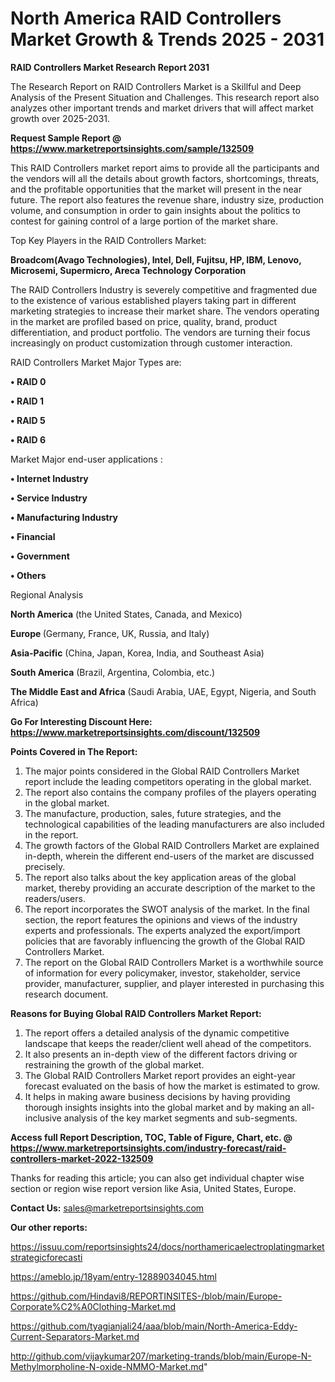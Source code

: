 # North America RAID Controllers Market Growth & Trends 2025 - 2031

<strong>RAID Controllers Market Research Report 2031</strong>

The Research Report on RAID Controllers Market is a Skillful and Deep Analysis of the Present Situation and Challenges. This research report also analyzes other important trends and market drivers that will affect market growth over 2025-2031.

<strong>Request Sample Report @ <a href=https://www.marketreportsinsights.com/sample/132509>https://www.marketreportsinsights.com/sample/132509</a></strong>

This RAID Controllers market report aims to provide all the participants and the vendors will all the details about growth factors, shortcomings, threats, and the profitable opportunities that the market will present in the near future. The report also features the revenue share, industry size, production volume, and consumption in order to gain insights about the politics to contest for gaining control of a large portion of the market share.

Top Key Players in the RAID Controllers Market:

<strong>Broadcom(Avago Technologies), Intel, Dell, Fujitsu, HP, IBM, Lenovo, Microsemi, Supermicro, Areca Technology Corporation</strong>

The RAID Controllers Industry is severely competitive and fragmented due to the existence of various established players taking part in different marketing strategies to increase their market share. The vendors operating in the market are profiled based on price, quality, brand, product differentiation, and product portfolio. The vendors are turning their focus increasingly on product customization through customer interaction.

RAID Controllers Market Major Types are:

<strong>• RAID 0

• RAID 1

• RAID 5

• RAID 6</strong>

Market Major end-user applications :

<strong>• Internet Industry

• Service Industry

• Manufacturing Industry

• Financial

• Government

• Others</strong>

Regional Analysis

</u><strong><b>North America</b></strong> (the United States, Canada, and Mexico)

<strong><b>Europe </b></strong>(Germany, France, UK, Russia, and Italy)

<strong><b>Asia-Pacific</b></strong> (China, Japan, Korea, India, and Southeast Asia)

<strong><b>South America</b></strong> (Brazil, Argentina, Colombia, etc.)

<strong><b>The Middle East and Africa</b></strong> (Saudi Arabia, UAE, Egypt, Nigeria, and South Africa)

<strong>Go For Interesting Discount Here: <a href=https://www.marketreportsinsights.com/discount/132509>https://www.marketreportsinsights.com/discount/132509</a></strong>

<strong>Points Covered in The Report:</strong>
<ol>
  <li>The major points considered in the Global RAID Controllers Market report include the leading competitors operating in the global market.</li>
  <li>The report also contains the company profiles of the players operating in the global market.</li>
  <li>The manufacture, production, sales, future strategies, and the technological capabilities of the leading manufacturers are also included in the report.</li>
  <li>The growth factors of the Global RAID Controllers Market are explained in-depth, wherein the different end-users of the market are discussed precisely.</li>
  <li>The report also talks about the key application areas of the global market, thereby providing an accurate description of the market to the readers/users.</li>
  <li>The report incorporates the SWOT analysis of the market. In the final section, the report features the opinions and views of the industry experts and professionals. The experts analyzed the export/import policies that are favorably influencing the growth of the Global RAID Controllers Market.</li>
  <li>The report on the Global RAID Controllers Market is a worthwhile source of information for every policymaker, investor, stakeholder, service provider, manufacturer, supplier, and player interested in purchasing this research document.</li>
</ol>
<strong>Reasons for Buying Global RAID Controllers Market Report:</strong>

<ol>
  <li>The report offers a detailed analysis of the dynamic competitive landscape that keeps the reader/client well ahead of the competitors.</li>
  <li>It also presents an in-depth view of the different factors driving or restraining the growth of the global market.</li>
  <li>The Global RAID Controllers Market report provides an eight-year forecast evaluated on the basis of how the market is estimated to grow.</li>
  <li>It helps in making aware business decisions by having providing thorough insights insights into the global market and by making an all-inclusive analysis of the key market segments and sub-segments.</li>
</ol>
<strong>Access full Report Description, TOC, Table of Figure, Chart, etc. @ <a href=https://www.marketreportsinsights.com/industry-forecast/raid-controllers-market-2022-132509>https://www.marketreportsinsights.com/industry-forecast/raid-controllers-market-2022-132509</a></strong>


Thanks for reading this article; you can also get individual chapter wise section or region wise report version like Asia, United States, Europe.

<strong>Contact Us:</strong>
sales@marketreportsinsights.com

<strong>Our other reports:</strong>

<a href=https://issuu.com/reportsinsights24/docs/northamericaelectroplatingmarketstrategicforecasti>https://issuu.com/reportsinsights24/docs/northamericaelectroplatingmarketstrategicforecasti</a>

<a href=https://ameblo.jp/18yam/entry-12889034045.html>https://ameblo.jp/18yam/entry-12889034045.html</a>

<a href=https://github.com/Hindavi8/REPORTINSITES-/blob/main/Europe-Corporate%C2%A0Clothing-Market.md>https://github.com/Hindavi8/REPORTINSITES-/blob/main/Europe-Corporate%C2%A0Clothing-Market.md</a>

<a href=https://github.com/tyagianjali24/aaa/blob/main/North-America-Eddy-Current-Separators-Market.md>https://github.com/tyagianjali24/aaa/blob/main/North-America-Eddy-Current-Separators-Market.md</a>

<a href=http://github.com/vijaykumar207/marketing-trands/blob/main/Europe-N-Methylmorpholine-N-oxide-NMMO-Market.md>http://github.com/vijaykumar207/marketing-trands/blob/main/Europe-N-Methylmorpholine-N-oxide-NMMO-Market.md</a>"
